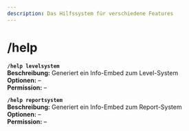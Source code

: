 ```yaml
---
description: Das Hilfssystem für verschiedene Features
---
```


# /help

**`/help levelsystem`**\
**Beschreibung:** Generiert ein Info-Embed zum Level-System\
**Optionen:** –\
**Permission:** –

**`/help reportsystem`**\
**Beschreibung:** Generiert ein Info-Embed zum Report-System\
**Optionen:** –\
**Permission:** –
